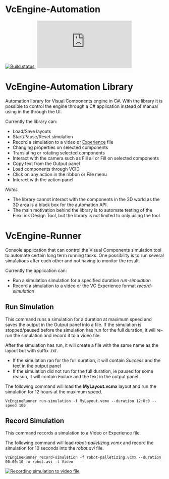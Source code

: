 # VcEngine-Automation
[![Build status](https://travis-ci.org/redsolo/vcengine-automation.svg?branch=develop)](https://travis-ci.org/redsolo/vcengine-automation),  [![NuGet VcEngine](http://flauschig.ch/nubadge.php?id=VcEngine.Automation)](https://www.nuget.org/packages/VcEngine.Automation/) 

# VcEngine-Automation Library
Automation library for Visual Components engine in C#. With the library it is possible to control the engine through a C# application instead of manual using in the through the UI. 

Currently the library can:
 - Load/Save layouts
 - Start/Pause/Reset simulation
 - Record a simulation to a video or [Experience](http://www.visualcomponents.com/insights/blog/introducing-visual-components-experience/) file 
 - Changing properties on selected components
 - Translating or rotating selected components
 - Interact with the camera such as Fill all or Fill on selected components
 - Copy text from the Output panel
 - Load components through VCID
 - Click on any action in the ribbon or File menu
 - Interact with the action panel

*Notes*
 - The library cannot interact with the components in the 3D world as the 3D area is a black box for the automation API.
 - The main motivation behind the library is to automate testing of the FlexLink Design Tool, but the library is not limited to only using the tool

# VcEngine-Runner
Console application that can control the Visual Components simulation tool to automate certain long term running tasks. One possibility is to run several simulations after each other and not having to monitor the result. 

Currently the application can:
 - Run a simulation simulation for a specified duration *run-simulation* 
 - Record a simulation to a video  or the VC Experience format *record-simulation*
 
## Run Simulation
This command runs a simulation for a duration at maximum speed and saves the output in the Output panel into a file. If the simulation is stopped/paused before the simulation has run for the full duration, it will re-run the simulation and record it to a video file.

After the simulation has run, it will create a file with the same name as the layout but with suffix *.txt*.
 - If the simulation ran for the full duration, it will contain *Success* and the text in the output panel
 - If the simulation did not run for the full duration, ie paused for some reason, it will contain *Failure* and the text in the output panel

The following command will load the **MyLayout.vcmx** layout and run the simulation for 12 hours at the maximum speed.
```
VcEngineRunner run-simulation -f MyLayout.vcmx --duration 12:0:0 --speed 100
```
## Record Simulation
This command records a simulation to a Video or Experience file.

The following command will load *robot-palletizing.vcmx* and record the simulation for 10 seconds into the *robot.avi* file.
```
VcEngineRunner record-simulation -f robot-palletizing.vcmx --duration 00:00:10 -o robot.avi -t Video
```
[![Recording simulation to video file](http://img.youtube.com/vi/sq4lEuiQ9qA/0.jpg)](http://www.youtube.com/watch?v=sq4lEuiQ9qA)
